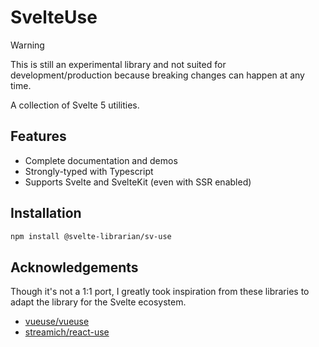 # SvelteUse

> [!WARNING]
> This is still an experimental library and not suited for development/production because breaking changes can happen at any time.

A collection of Svelte 5 utilities.

## Features

- Complete documentation and demos
- Strongly-typed with Typescript
- Supports Svelte and SvelteKit (even with SSR enabled)

## Installation

```bash
npm install @svelte-librarian/sv-use
```

## Acknowledgements

Though it's not a 1:1 port, I greatly took inspiration from these libraries to adapt the library for the Svelte ecosystem.

- [vueuse/vueuse](https://github.com/vueuse/vueuse)
- [streamich/react-use](https://github.com/streamich/react-use)
